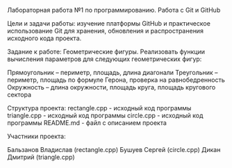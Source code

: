 Лабораторная работа №1 по программированию. 
Работа с Git и GitHub

Цели и задачи работы: изучение платформы GitHub и практическое
использование Git для хранения, обновления и распространения исходного
кода проекта.

Задание к работе: Геометрические фигуры. Реализовать функции вычисления параметров
для следующих геометрических фигур:

Прямоугольник – периметр, площадь, длина диагонали
Треугольник – периметр, площадь по формуле Герона, проверка
на равнобедренность
Окружность – длина окружности, площадь круга, площадь
кругового сектора

Структура проекта:
rectangle.cpp - исходный код программы
triangle.cpp - исходный код программы
circle.cpp - исходный код программы
README.md - файл с описанием проекта

Участники проекта:

Бальзанов Владислав (rectangle.cpp)
Бушуев Сергей (circle.cpp)
Дикан Дмитрий (triangle.cpp)

